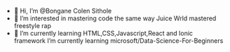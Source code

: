 - 👋 Hi, I’m @Bongane Colen Sithole
- 👀 I’m interested in mastering code the same way Juice Wrld mastered freestyle rap
- 🌱 I’m currently learning HTML,CSS,Javascript,React and Ionic framework
 I’m currently learning microsoft/Data-Science-For-Beginners

